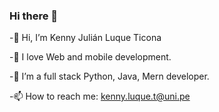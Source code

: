 ### Hi there 👋

<!--
**Kenny2397/Kenny2397** is a ✨ _special_ ✨ repository because its `README.md` (this file) appears on your GitHub profile.

Here are some ideas to get you started:
-👋 Hi, I’m Kenny Luque Ticona
👀 I love Web and mobile development.
🌱 I’m a full stack Python, Java, Mern developer.
📫 How to reach me: kenny.luque.t@uni.pe

- 🔭 I’m currently working on ...
- 🌱 I’m currently learning ...
- 👯 I’m looking to collaborate on ...
- 🤔 I’m looking for help with ...
- 💬 Ask me about ...
- 📫 How to reach me: ...
- 😄 Pronouns: ...
- ⚡ Fun fact: ...
-->
-👋 Hi, I’m Kenny Julián Luque Ticona

-👀 I love Web and mobile development.

-🌱 I’m a full stack Python, Java, Mern developer.

-📫 How to reach me: kenny.luque.t@uni.pe
